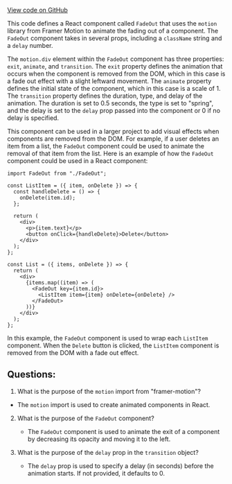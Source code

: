 [View code on GitHub](/src/components/motions/FadeOut.tsx)

This code defines a React component called `FadeOut` that uses the `motion` library from Framer Motion to animate the fading out of a component. The `FadeOut` component takes in several props, including a `className` string and a `delay` number. 

The `motion.div` element within the `FadeOut` component has three properties: `exit`, `animate`, and `transition`. The `exit` property defines the animation that occurs when the component is removed from the DOM, which in this case is a fade out effect with a slight leftward movement. The `animate` property defines the initial state of the component, which in this case is a scale of 1. The `transition` property defines the duration, type, and delay of the animation. The duration is set to 0.5 seconds, the type is set to "spring", and the delay is set to the `delay` prop passed into the component or 0 if no delay is specified.

This component can be used in a larger project to add visual effects when components are removed from the DOM. For example, if a user deletes an item from a list, the `FadeOut` component could be used to animate the removal of that item from the list. Here is an example of how the `FadeOut` component could be used in a React component:

```
import FadeOut from "./FadeOut";

const ListItem = ({ item, onDelete }) => {
  const handleDelete = () => {
    onDelete(item.id);
  };

  return (
    <div>
      <p>{item.text}</p>
      <button onClick={handleDelete}>Delete</button>
    </div>
  );
};

const List = ({ items, onDelete }) => {
  return (
    <div>
      {items.map((item) => (
        <FadeOut key={item.id}>
          <ListItem item={item} onDelete={onDelete} />
        </FadeOut>
      ))}
    </div>
  );
};
```

In this example, the `FadeOut` component is used to wrap each `ListItem` component. When the `Delete` button is clicked, the `ListItem` component is removed from the DOM with a fade out effect.
## Questions: 
 1. What is the purpose of the `motion` import from "framer-motion"?
   - The `motion` import is used to create animated components in React.

2. What is the purpose of the `FadeOut` component?
   - The `FadeOut` component is used to animate the exit of a component by decreasing its opacity and moving it to the left.

3. What is the purpose of the `delay` prop in the `transition` object?
   - The `delay` prop is used to specify a delay (in seconds) before the animation starts. If not provided, it defaults to 0.